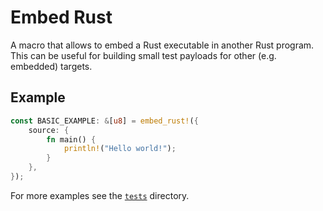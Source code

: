 # Embed Rust

A macro that allows to embed a Rust executable in another Rust program.
This can be useful for building small test payloads for other (e.g. embedded) targets.

## Example

```rust
const BASIC_EXAMPLE: &[u8] = embed_rust!({
    source: {
        fn main() {
            println!("Hello world!");
        }
    },
});
```

For more examples see the [`tests`](tests) directory.
